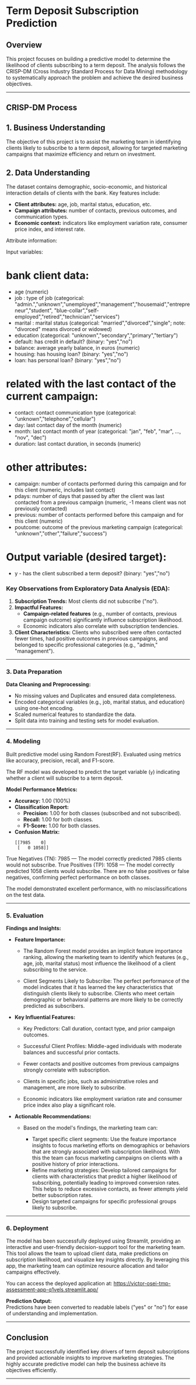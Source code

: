 # Term Deposit Subscription Prediction  

## Overview  

This project focuses on building a predictive model to determine the likelihood of clients subscribing to a term deposit. The analysis follows the CRISP-DM (Cross Industry Standard Process for Data Mining) methodology to systematically approach the problem and achieve the desired business objectives.  

---

## CRISP-DM Process  

## 1. Business Understanding  

The objective of this project is to assist the marketing team in identifying clients likely to subscribe to a term deposit, allowing for targeted marketing campaigns that maximize efficiency and return on investment.  


## 2. Data Understanding  

The dataset contains demographic, socio-economic, and historical interaction details of clients with the bank. Key features include:  
- **Client attributes:** age, job, marital status, education, etc.  
- **Campaign attributes:** number of contacts, previous outcomes, and communication types.  
- **Economic context:** indicators like employment variation rate, consumer price index, and interest rate.  

Attribute information:

   Input variables:
   # bank client data:
   
   *  age (numeric)
   *  job : type of job (categorical: "admin.","unknown","unemployed","management","housemaid","entrepreneur","student",
                                       "blue-collar","self-employed","retired","technician","services") 
   *  marital : marital status (categorical: "married","divorced","single"; note: "divorced" means divorced or widowed)
   *  education (categorical: "unknown","secondary","primary","tertiary")
   *  default: has credit in default? (binary: "yes","no")
   *  balance: average yearly balance, in euros (numeric) 
   *  housing: has housing loan? (binary: "yes","no")
   *  loan: has personal loan? (binary: "yes","no")

   # related with the last contact of the current campaign:
   *  contact: contact communication type (categorical: "unknown","telephone","cellular") 
   *  day: last contact day of the month (numeric)
   *  month: last contact month of year (categorical: "jan", "feb", "mar", ..., "nov", "dec")
   *  duration: last contact duration, in seconds (numeric)

   # other attributes:
  *  campaign: number of contacts performed during this campaign and for this client (numeric, includes last contact)
  *  pdays: number of days that passed by after the client was last contacted from a previous campaign (numeric, -1 means client was not previously contacted)
  *  previous: number of contacts performed before this campaign and for this client (numeric)
  *  poutcome: outcome of the previous marketing campaign (categorical: "unknown","other","failure","success")

  # Output variable (desired target):
  * y - has the client subscribed a term deposit? (binary: "yes","no")


### Key Observations from Exploratory Data Analysis (EDA):  
1. **Subscription Trends:** Most clients did not subscribe ("no").  
2. **Impactful Features:**  
   - **Campaign-related features** (e.g., number of contacts, previous campaign outcome) significantly influence subscription likelihood.  
   - Economic indicators also correlate with subscription tendencies.  
3. **Client Characteristics:** Clients who subscribed were often contacted fewer times, had positive outcomes in previous campaigns, and belonged to specific professional categories (e.g., "admin," "management").  

---

### 3. Data Preparation  

**Data Cleaning and Preprocessing:**  
- No missing values and Duplicates and ensured data completeness.  
- Encoded categorical variables (e.g., job, marital status, and education) using one-hot encoding.  
- Scaled numerical features to standardize the data.  
- Split data into training and testing sets for model evaluation.  

---

### 4. Modeling  

Built predictive model using Random Forest(RF).
Evaluated using metrics like accuracy, precision, recall, and F1-score.


The RF model was developed to predict the target variable (`y`) indicating whether a client will subscribe to a term deposit.  

**Model Performance Metrics:**  
- **Accuracy:** 1.00 (100%)  
- **Classification Report:**  
  - **Precision:** 1.00 for both classes (subscribed and not subscribed).  
  - **Recall:** 1.00 for both classes.  
  - **F1-Score:** 1.00 for both classes.  
- **Confusion Matrix:**  
  ```
  [[7985    0]
   [   0 1058]]
  ```  

True Negatives (TN): 7985 — The model correctly predicted 7985 clients would not subscribe.
True Positives (TP): 1058 — The model correctly predicted 1058 clients would subscribe.
There are no false positives or false negatives, confirming perfect performance on both classes.

The model demonstrated excellent performance, with no misclassifications on the test data.  

---

### 5. Evaluation  

**Findings and Insights:**  

  - **Feature Importance:**
    - The Random Forest model provides an implicit feature importance ranking, allowing the marketing team to identify which features (e.g., age, job, marital status) most influence the likelihood of a client subscribing to the service.

     - Client Segments Likely to Subscribe: The perfect performance of the model indicates that it has learned the key characteristics that distinguish clients likely to subscribe. Clients who meet certain demographic or behavioral patterns are more likely to be correctly predicted as subscribers.

- **Key Influential Features:**  

    - Key Predictors: Call duration, contact type, and prior campaign outcomes.
    - Successful Client Profiles: Middle-aged individuals with moderate balances and successful prior contacts.

  - Fewer contacts and positive outcomes from previous campaigns strongly correlate with subscription.  
  - Clients in specific jobs, such as administrative roles and management, are more likely to subscribe.  
  - Economic indicators like employment variation rate and consumer price index also play a significant role.  

- **Actionable Recommendations:** 

  - Based on the model's findings, the marketing team can:

     - Target specific client segments:  Use the feature importance insights to focus marketing efforts on demographics or behaviors that are strongly associated with subscription likelihood. With this the team can focus marketing campaigns on clients with a positive history of prior interactions.  
    - Refine marketing strategies: Develop tailored campaigns for clients with characteristics that predict a higher likelihood of subscribing, potentially leading to improved conversion rates. This helps to reduce excessive contacts, as fewer attempts yield better subscription rates.  
    - Design targeted campaigns for specific professional groups likely to subscribe. 
 

---

### 6. Deployment  

The model has been successfully deployed using Streamlit, providing an interactive and user-friendly decision-support tool for the marketing team. This tool allows the team to upload client data, make predictions on subscription likelihood, and visualize key insights directly. By leveraging this app, the marketing team can optimize resource allocation and tailor campaigns effectively.

You can access the deployed application at: https://victor-osei-tmp-assessment-app-q1vels.streamlit.app/ 

**Prediction Output:**  
Predictions have been converted to readable labels ("yes" or "no") for ease of understanding and implementation.  

---

## Conclusion  

The project successfully identified key drivers of term deposit subscriptions and provided actionable insights to improve marketing strategies. The highly accurate predictive model can help the business achieve its objectives efficiently.  

---

